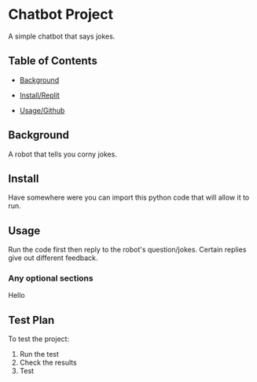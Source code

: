 # Chatbot Project

A simple chatbot that says jokes.

## Table of Contents

- [Background](#background)

- [Install/Replit](#https://replit.com/@JoshuaCipriano/Chatbot-JC#READ.md)

- [Usage/Github](#https://github.com)

## Background

A robot that tells you corny jokes.

## Install

Have somewhere were you can import this python code that will allow it to run.

## Usage

Run the code first then reply to the robot's question/jokes. Certain replies give out different feedback.

### Any optional sections

Hello

## Test Plan

To test the project:

1.  Run the test
2.  Check the results
3.  Test